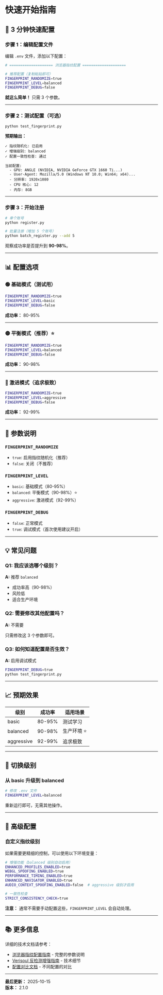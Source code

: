 # 快速开始指南

## 🚀 3 分钟快速配置

### 步骤 1：编辑配置文件

编辑 `.env` 文件，添加以下配置：

```bash
# ==================== 浏览器指纹配置 ====================

# 推荐配置（复制粘贴即可）
FINGERPRINT_RANDOMIZE=true
FINGERPRINT_LEVEL=balanced
FINGERPRINT_DEBUG=false
```

**就这么简单！** 只需 3 个参数。

---

### 步骤 2：测试配置（可选）

```bash
python test_fingerprint.py
```

**预期输出：**
```
✓ 指纹随机化: 已启用
✓ 增强级别: balanced
✓ 配置一致性检查: 通过

当前配置:
  - GPU: ANGLE (NVIDIA, NVIDIA GeForce GTX 1660 Ti...)
  - User-Agent: Mozilla/5.0 (Windows NT 10.0; Win64; x64)...
  - 分辨率: 1920x1080
  - CPU 核心: 12
  - 内存: 8GB
```

---

### 步骤 3：开始注册

```bash
# 单个账号
python register.py

# 批量注册（增加 5 个账号）
python batch_register.py --add 5
```

观察成功率是否提升到 **90-98%**。

---

## 📊 配置选项

### 🟢 基础模式（测试用）

```bash
FINGERPRINT_RANDOMIZE=true
FINGERPRINT_LEVEL=basic
FINGERPRINT_DEBUG=false
```

**成功率：** 80-95%

---

### 🟡 平衡模式（推荐）⭐

```bash
FINGERPRINT_RANDOMIZE=true
FINGERPRINT_LEVEL=balanced
FINGERPRINT_DEBUG=false
```

**成功率：** 90-98%

---

### 🔴 激进模式（追求极致）

```bash
FINGERPRINT_RANDOMIZE=true
FINGERPRINT_LEVEL=aggressive
FINGERPRINT_DEBUG=false
```

**成功率：** 92-99%

---

## 🎯 参数说明

### `FINGERPRINT_RANDOMIZE`

- `true`: 启用指纹随机化（推荐）
- `false`: 关闭（不推荐）

### `FINGERPRINT_LEVEL`

- `basic`: 基础模式（80-95%）
- `balanced`: 平衡模式（90-98%）⭐
- `aggressive`: 激进模式（92-99%）

### `FINGERPRINT_DEBUG`

- `false`: 正常模式
- `true`: 调试模式（首次使用建议开启）

---

## 💡 常见问题

### Q1: 我应该选哪个级别？

**A:** 推荐 `balanced`

- 成功率高（90-98%）
- 风险低
- 适合生产环境

### Q2: 需要修改其他配置吗？

**A:** 不需要

只需修改这 3 个参数即可。

### Q3: 如何知道配置是否生效？

**A:** 启用调试模式

```bash
FINGERPRINT_DEBUG=true
python test_fingerprint.py
```

---

## 📈 预期效果

| 级别 | 成功率 | 适用场景 |
|------|--------|---------|
| basic | 80-95% | 测试学习 |
| balanced | 90-98% | 生产环境 ⭐ |
| aggressive | 92-99% | 追求极致 |

---

## 🔄 切换级别

### 从 basic 升级到 balanced

```bash
# 修改 .env 文件
FINGERPRINT_LEVEL=balanced
```

重新运行即可，无需其他操作。

---

## 🔧 高级配置

### 自定义指纹级别

如果需要更精细的控制，可以使用以下环境变量：

```bash
# 增强功能（balanced 级别自动启用）
ENHANCED_PROFILES_ENABLED=true
WEBGL_SPOOFING_ENABLED=true
PERFORMANCE_TIMING_ENABLED=true
ENHANCED_NAVIGATOR_ENABLED=true
AUDIO_CONTEXT_SPOOFING_ENABLED=false  # aggressive 级别才启用

# 一致性检查
STRICT_CONSISTENCY_CHECK=true
```

**注意：** 通常不需要手动配置这些，`FINGERPRINT_LEVEL` 会自动处理。

---

## 📚 更多信息

详细的技术文档请参考：
- [浏览器指纹配置指南](./fingerprint-config-guide.md) - 完整的参数说明
- [Verisoul 反检测增强指南](./verisoul-enhancement-guide.md) - 技术细节
- [配置对比文档](./configuration-comparison.md) - 不同配置的对比

---

**最后更新：** 2025-10-15  
**版本：** 2.1.0
